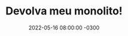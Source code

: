 ---
layout: post 
title:  "Devolva meu monolito!"
date:   2022-05-16 08:00:00 -0300
published: true
tag: "Edição #11 - 23.05.2022"
headline: "Devolva meu monolito!"
highlight_title: "Give me back my monolith"
highlight_url: "https://www.craigkerstiens.com/2019/03/13/give-me-back-my-monolith/"
highlight_autor: "Craig Kerstiens"
comentario: |-
    "O artigo trás uma reflexão dos desafios de uma arquitetura de micro serviços. Há uma revisita a alguns pontos que enfrentamos no dia a dia e como ela impacta no modo que vamos gerenciar o ambiente de micro serviços. Pontos como setup, debug e test são analisados. 

    O processo de setup cresceu drasticamente. O tempo de onboard de novos engenheiros também cresceu junto com um sentimento de complexidade desnecessária para engenheiros juniores.

    No processo de debug ficou inerentemente complicado. A identificação do erro não é mais tão clara quanto investigar o stacktrace e ir direto ao erro. Agora há a necessidade de entender como os serviços se comunicam e todas as peças têm que ser ligadas antes da análise do erro.

    Em relação a continuous integration e continuous development há muitos ganhos no processo, porém esse mesmo ambiente de CI/CD tem que ser replicado no ambiente do desenvolvedor e acaba sendo um esforço muito grande em momentos que você quer testar somente uma peça isolada.

    Concluindo o pensamento sobre as vantagens já sabidas sobre o uso de micro serviço (agilidade, escala dos times, performance e resiliência) normalmente quando o autor discute com outros colegas sobre escala, o foco é na maior parte da conversa é como escalar o banco de dados. Segundo o autor, há uma tendencia cada vez mais comum de se ouvir a reação: Nós estamos felizes com nossa app monolítica."
comentado_por: "Tito Garrido Ogando"
comentado_por_linkedin: "https://www.linkedin.com/in/titogarrido"
---